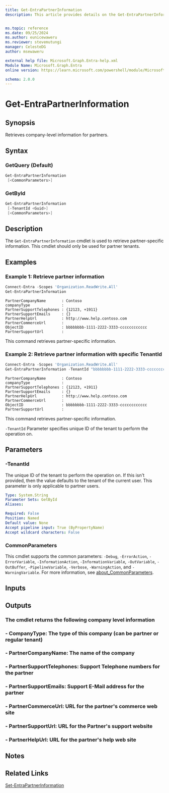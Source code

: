```yaml
---
title: Get-EntraPartnerInformation
description: This article provides details on the Get-EntraPartnerInformation command.


ms.topic: reference
ms.date: 09/25/2024
ms.author: eunicewaweru
ms.reviewer: stevemutungi
manager: CelesteDG
author: msewaweru

external help file: Microsoft.Graph.Entra-help.xml
Module Name: Microsoft.Graph.Entra
online version: https://learn.microsoft.com/powershell/module/Microsoft.Graph.Entra/Get-EntraPartnerInformation

schema: 2.0.0
---
```


# Get-EntraPartnerInformation

## Synopsis

Retrieves company-level information for partners.

## Syntax

### GetQuery (Default)

```powershell
Get-EntraPartnerInformation 
 [<CommonParameters>]
```

### GetById

```powershell
Get-EntraPartnerInformation 
 [-TenantId <Guid>] 
 [<CommonParameters>]
```

## Description

The `Get-EntraPartnerInformation` cmdlet is used to retrieve partner-specific information.
This cmdlet should only be used for partner tenants.

## Examples

### Example 1: Retrieve partner information

```powershell
Connect-Entra -Scopes 'Organization.ReadWrite.All'
Get-EntraPartnerInformation
```

```Output
PartnerCompanyName       : Contoso
companyType              :
PartnerSupportTelephones : {12123, +1911}
PartnerSupportEmails     : {}
PartnerHelpUrl           : http://www.help.contoso.com
PartnerCommerceUrl       :
ObjectID                 : bbbbbbbb-1111-2222-3333-cccccccccccc
PartnerSupportUrl        :
```

This command retrieves partner-specific information.

### Example 2: Retrieve partner information with specific TenantId

```powershell
Connect-Entra -Scopes 'Organization.ReadWrite.All'
Get-EntraPartnerInformation -TenantId "bbbbbbbb-1111-2222-3333-cccccccccccc"
```

```Output
PartnerCompanyName       : Contoso
companyType              :
PartnerSupportTelephones : {12123, +1911}
PartnerSupportEmails     : {}
PartnerHelpUrl           : http://www.help.contoso.com
PartnerCommerceUrl       :
ObjectID                 : bbbbbbbb-1111-2222-3333-cccccccccccc
PartnerSupportUrl        :
```

This command retrieves partner-specific information.

`-TenantId` Parameter specifies unique ID of the tenant to perform the operation on.

## Parameters

### -TenantId

The unique ID of the tenant to perform the operation on.
If this isn't provided, then the value defaults to the tenant of the current user.
This parameter is only applicable to partner users.

```yaml
Type: System.String
Parameter Sets: GetById
Aliases:

Required: False
Position: Named
Default value: None
Accept pipeline input: True (ByPropertyName)
Accept wildcard characters: False
```

### CommonParameters

This cmdlet supports the common parameters: `-Debug`, `-ErrorAction`, `-ErrorVariable`, `-InformationAction`, `-InformationVariable`, `-OutVariable`, `-OutBuffer`, `-PipelineVariable`, `-Verbose`, `-WarningAction`, and `-WarningVariable`. For more information, see [about_CommonParameters](https://go.microsoft.com/fwlink/?LinkID=113216).

## Inputs

## Outputs

### The cmdlet returns the following company level information

### - CompanyType: The type of this company (can be partner or regular tenant)

### - PartnerCompanyName: The name of the company

### - PartnerSupportTelephones: Support Telephone numbers for the partner

### - PartnerSupportEmails: Support E-Mail address for the partner

### - PartnerCommerceUrl: URL for the partner's commerce web site

### - PartnerSupportUrl: URL for the Partner's support website

### - PartnerHelpUrl: URL for the partner's help web site

## Notes

## Related Links

[Set-EntraPartnerInformation](Set-EntraPartnerInformation.md)

